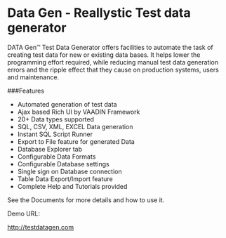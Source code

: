 Data Gen - Reallystic Test data generator
========


DATA Gen™ Test Data Generator offers facilities to automate the task of creating test data for new or existing data bases. It helps lower the programming effort required, while reducing manual test data generation errors and the ripple effect that they cause on production systems, users and maintenance.

###Features
* Automated generation of test data
* Ajax based Rich UI by VAADIN Framework
* 20+ Data types supported
* SQL, CSV, XML, EXCEL Data generation
* Instant SQL Script Runner
* Export to File feature for generated Data
* Database Explorer tab
* Configurable Data Formats
* Configurable Database settings
* Single sign on Database connection
* Table Data Export/Import feature
* Complete Help and Tutorials provided


See the Documents for more details and how to use it.

Demo URL:

http://testdatagen.com
